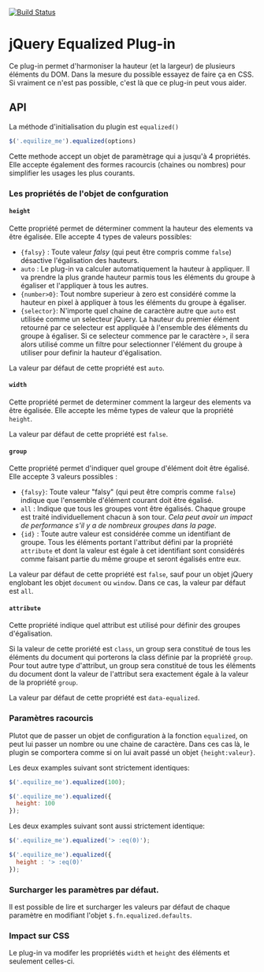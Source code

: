 [![Build Status](https://api.travis-ci.org/cleverage/ca.jquery.equalized.svg?branch=master)](https://api.travis-ci.org/cleverage/ca.jquery.equalized)

jQuery Equalized Plug-in
========================

Ce plug-in permet d'harmoniser la hauteur (et la largeur) de plusieurs éléments
du DOM. Dans la mesure du possible essayez de faire ça en CSS. Si vraiment ce
n'est pas possible, c'est là que ce plug-in peut vous aider.


API
---

La méthode d'initialisation du plugin est `equalized()`

```javascript
$('.equilize_me').equalized(options)
```

Cette methode accept un objet de paramètrage qui a jusqu'à 4 propriétés.
Elle accepte également des formes racourcis (chaines ou nombres) pour simplifier
les usages les plus courants.

### Les propriétés de l'objet de confguration

#### `height`

Cette propriété permet de déterminer comment la hauteur des elements va être
égalisée. Elle accepte 4 types de valeurs possibles:

* `{falsy}`   : Toute valeur _falsy_ (qui peut être compris comme `false`)
                désactive l'égalisation des hauteurs.
* `auto`      : Le plug-in va calculer automatiquement la hauteur à appliquer.
                Il va prendre la plus grande hauteur parmis tous les éléments
                du groupe à égaliser et l'appliquer à tous les autres.
* `{number>0}`: Tout nombre superieur à zero est considéré comme la hauteur en
                pixel à appliquer à tous les éléments du groupe à égaliser.
* `{selector}`: N'importe quel chaine de caractère autre que `auto` est utilisée
                comme un selecteur jQuery. La hauteur du premier élément retourné
                par ce selecteur est appliquée à l'ensemble des éléments du groupe
                à égaliser. Si ce selecteur commence par le caractère `>`, il sera
                alors utilisé comme un filtre pour selectionner l'élément du
                groupe à utiliser pour definir la hauteur d'égalisation.

La valeur par défaut de cette propriété est `auto`.

#### `width`

Cette propriété permet de determiner comment la largeur des elements va être
égalisée. Elle accepte les même types de valeur que la propriété `height`.

La valeur par défaut de cette propriété est `false`.

#### `group`

Cette propriété permet d'indiquer quel groupe d'élément doit être égalisé. Elle
accepte 3 valeurs possibles :

* `{falsy}`: Toute valeur "falsy" (qui peut être compris comme `false`) indique
             que l'ensemble d'élément courant doit être égalisé.
* `all`    : Indique que tous les groupes vont être égalisés. Chaque groupe est
             traité individuellement chacun à son tour. _Cela peut avoir un
             impact de performance s'il y a de nombreux groupes dans la page_.
* `{id}`   : Toute autre valeur est considérée comme un identifiant de groupe.
             Tous les éléments portant l'attribut défini par la propriété
             `attribute` et dont la valeur est égale à cet identifiant sont
             considérés comme faisant partie du même groupe et seront égalisés
             entre eux.

La valeur par défaut de cette propriété est `false`, sauf pour un objet jQuery
englobant les objet `document` ou `window`. Dans ce cas, la valeur par défaut
est `all`.

#### `attribute`

Cette propriété indique quel attribut est utilisé pour définir des groupes
d'égalisation.

Si la valeur de cette proriété est `class`, un group sera constitué de tous les
éléments du document qui porterons la class définie par la propriété `group`.
Pour tout autre type d'attribut, un group sera constitué de tous les éléments
du document dont la valeur de l'attribut sera exactement égale à la valeur de
la propriété `group`.

La valeur par défaut de cette propriété est `data-equalized`.

### Paramètres racourcis

Plutot que de passer un objet de configuration à la fonction `equalized`, on
peut lui passer un nombre ou une chaine de caractère. Dans ces cas là, le
plugin se comportera comme si on lui avait passé un objet `{height:valeur}`.

Les deux examples suivant sont strictement identiques:

```javascript
$('.equilize_me').equalized(100);
```

```javascript
$('.equilize_me').equalized({
  height: 100
});
```

Les deux examples suivant sont aussi strictement identique:

```javascript
$('.equilize_me').equalized('> :eq(0)');
```

```javascript
$('.equilize_me').equalized({
  height : '> :eq(0)'
});
```

### Surcharger les paramètres par défaut.

Il est possible de lire et surcharger les valeurs par défaut de chaque paramètre
en modifiant l'objet `$.fn.equalized.defaults`.

### Impact sur CSS

Le plug-in va modifer les propriétés `width` et `height` des éléments et seulement celles-ci.
